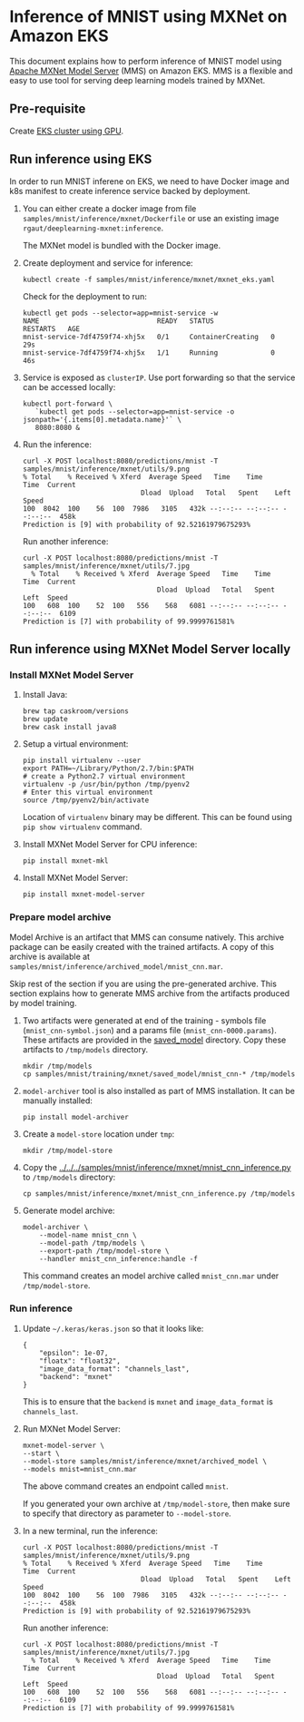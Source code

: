# Inference of MNIST using MXNet on Amazon EKS

This document explains how to perform inference of MNIST model using [Apache MXNet Model Server](https://github.com/awslabs/mxnet-model-server) (MMS) on Amazon EKS. MMS is a flexible and easy to use tool for serving deep learning models trained by MXNet.

## Pre-requisite

Create [EKS cluster using GPU](../../eks-gpu.md).

## Run inference using EKS

In order to run MNIST inferene on EKS, we need to have Docker image and k8s manifest to create inference service backed by deployment.

1. You can either create a docker image from file `samples/mnist/inference/mxnet/Dockerfile` or use an existing image `rgaut/deeplearning-mxnet:inference`. 

	The MXNet model is bundled with the Docker image.

1. Create deployment and service for inference:

    ```
    kubectl create -f samples/mnist/inference/mxnet/mxnet_eks.yaml
    ```

    Check for the deployment to run:

    ```
    kubectl get pods --selector=app=mnist-service -w
	NAME                             READY   STATUS              RESTARTS   AGE
	mnist-service-7df4759f74-xhj5x   0/1     ContainerCreating   0          29s
	mnist-service-7df4759f74-xhj5x   1/1     Running             0          46s
    ```

1. Service is exposed as `clusterIP`. Use port forwarding so that the service can be accessed locally:

     ```
     kubectl port-forward \
		`kubectl get pods --selector=app=mnist-service -o jsonpath='{.items[0].metadata.name}'` \
		8080:8080 &
     ```

1. Run the inference:

    ```
    curl -X POST localhost:8080/predictions/mnist -T samples/mnist/inference/mxnet/utils/9.png
	% Total    % Received % Xferd  Average Speed   Time    Time     Time  Current
	                             Dload  Upload   Total   Spent    Left  Speed
	100  8042  100    56  100  7986   3105   432k --:--:-- --:--:-- --:--:--  458k
	Prediction is [9] with probability of 92.52161979675293%
    ```

    Run another inference:

    ```
    curl -X POST localhost:8080/predictions/mnist -T samples/mnist/inference/mxnet/utils/7.jpg
      % Total    % Received % Xferd  Average Speed   Time    Time     Time  Current
                                     Dload  Upload   Total   Spent    Left  Speed
    100   608  100    52  100   556    568   6081 --:--:-- --:--:-- --:--:--  6109
    Prediction is [7] with probability of 99.9999761581%
    ```

## Run inference using MXNet Model Server locally

### Install MXNet Model Server

1. Install Java:

	```
	brew tap caskroom/versions
	brew update
	brew cask install java8
	```

1. Setup a virtual environment:

	```
	pip install virtualenv --user
	export PATH=~/Library/Python/2.7/bin:$PATH
	# create a Python2.7 virtual environment
	virtualenv -p /usr/bin/python /tmp/pyenv2
	# Enter this virtual environment
	source /tmp/pyenv2/bin/activate
	```

	Location of `virtualenv` binary may be different. This can be found using `pip show virtualenv` command.

1. Install MXNet Model Server for CPU inference:

   ```
   pip install mxnet-mkl
   ```

1. Install MXNet Model Server:

	```
	pip install mxnet-model-server
	```

### Prepare model archive

Model Archive is an artifact that MMS can consume natively. This archive package can be easily created with the trained artifacts. A copy of this archive is available at `samples/mnist/inference/archived_model/mnist_cnn.mar`.

Skip rest of the section if you are using the pre-generated archive. This section explains how to generate MMS archive from the artifacts produced by model training.

1. Two artifacts were generated at end of the training - symbols file (`mnist_cnn-symbol.json`) and a params file (`mnist_cnn-0000.params`). These artifacts are provided in the [saved_model](../../training/mxnet/saved_model) directory. Copy these artifacts to `/tmp/models` directory.

	```
	mkdir /tmp/models
	cp samples/mnist/training/mxnet/saved_model/mnist_cnn-* /tmp/models
	```

1. `model-archiver` tool is also installed as part of MMS installation. It can be manually installed:

	```
	pip install model-archiver
	```

1. Create a `model-store` location under `tmp`:

	```
	mkdir /tmp/model-store
	```

1. Copy the [../../../samples/mnist/inference/mxnet/mnist_cnn_inference.py](mnist_cnn_inference.py) to `/tmp/models` directory:

	```
	cp samples/mnist/inference/mxnet/mnist_cnn_inference.py /tmp/models
	```

1. Generate model archive:

	```
	model-archiver \
		--model-name mnist_cnn \
		--model-path /tmp/models \
		--export-path /tmp/model-store \
		--handler mnist_cnn_inference:handle -f
	```

	This command creates an model archive called `mnist_cnn.mar` under `/tmp/model-store`.

### Run inference

1. Update `~/.keras/keras.json` so that it looks like:

	```
	{
	    "epsilon": 1e-07, 
	    "floatx": "float32", 
	    "image_data_format": "channels_last", 
	    "backend": "mxnet"
	}
	```

	This is to ensure that the `backend` is `mxnet` and `image_data_format` is `channels_last`.

1. Run MXNet Model Server:

	```
	mxnet-model-server \
	--start \
	--model-store samples/mnist/inference/mxnet/archived_model \
	--models mnist=mnist_cnn.mar
	```

	The above command creates an endpoint called `mnist`.

	If you generated your own archive at `/tmp/model-store`, then make sure to specify that directory as parameter to `--model-store`.

1. In a new terminal, run the inference:

	```
	curl -X POST localhost:8080/predictions/mnist -T samples/mnist/inference/mxnet/utils/9.png
    % Total    % Received % Xferd  Average Speed   Time    Time     Time  Current
                                 Dload  Upload   Total   Spent    Left  Speed
    100  8042  100    56  100  7986   3105   432k --:--:-- --:--:-- --:--:--  458k
    Prediction is [9] with probability of 92.52161979675293%
	```

	Run another inference:

	```
	curl -X POST localhost:8080/predictions/mnist -T samples/mnist/inference/mxnet/utils/7.jpg
	  % Total    % Received % Xferd  Average Speed   Time    Time     Time  Current
	                                 Dload  Upload   Total   Spent    Left  Speed
	100   608  100    52  100   556    568   6081 --:--:-- --:--:-- --:--:--  6109
	Prediction is [7] with probability of 99.9999761581%
	```

